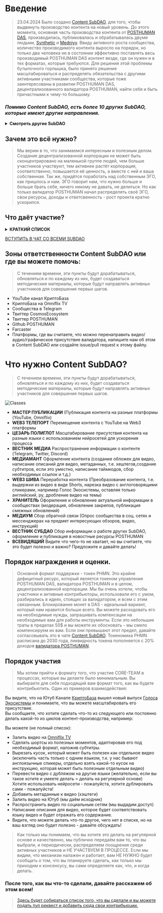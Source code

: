 # Введение
>23.04.2024 Было создано [Content SubDAO](https://daodao.zone/dao/juno1ujl7hlglktdll3g8d3sttw83vw969ncwl3npzfaj7qplgzhhu92qdfdte4), для того, чтобы выдвинуть производство контента на новый уровень. До этого момента, основная часть производства контента от [POSTHUMAN DAS](https://daodao.zone/dao/juno1h5ex5dn62arjwvwkh88r475dap8qppmmec4sgxzmtdn5tnmke3lqwpplgg/treasury), производилась, публиковалась и обрабатывалась двумя людьми, [Synthetic](https://github.com/SyntheticV) и [Medniyy](https://github.com/Medniyy). Ввиду активного роста сообщества, количество производимого контента выросло на порядок, но только два человека не в состоянии эффективно поставлять весь производимый POSTHUMAN DAS контент везде, где он нужен и в тех форматах, которые требуются. Для решения этой проблемы бутылочного горлышка, было принято решение масштабироваться и распределять обязательства с другими активными участниками сообщества, которые тоже заинтересованы в развитии POSTHUMAN DAS, децентрализованного валидатора POSTHUMAN, найти себя и быть причастными к чему-то большому. <br/> 

### **_Помимо Content SubDAO, есть более 10 других SubDAO, которые имеют другие направления._** <br/>
**<details><summary>Смотреть другие SubDAO</summary>**

![Скриншот 07-06-2024 112458](https://github.com/Validator-POSTHUMAN/Content-SubDAO/assets/92199696/6359047f-1b4c-4af8-8be3-86bacbd4b352)
![image](https://github.com/Validator-POSTHUMAN/Content-SubDAO/assets/92199696/2ebeef2a-8e77-4d48-9f3e-cd37d67b4f08)
</details>

## Зачем это всё нужно? 

> Мы верим в то, что занимаемся интересным и полезным делом. Создание децентрализованной корпорации не может быть сконцентрировано на маленькой группе людей, чем больше участников участвуют, тем активнее растёт корпорация, соответственно, повышается её ценность, а вместе с ней и ваша собственная. Так же, придётся поработать над собственным ЭГО, как пришлось и нам. ЭГО говорит нам, что нужно больше и больше брать себе, ничего никому не давать, не делиться. Но как только валидатор POSTHUMAN начал распределять своё ЭГО, свои ресурсы, доходы и ответсвенность - рост проекта кратно ускорился. 

## Что даёт участие? 

**<details><summary>КРАТКИЙ СПИСОК</summary>**

> Каждый человек, выбирает всегда сам для себя. Чем он хочет заниматься, кем хочет быть. Если вы не выбираете, то это явный повод задуматься. Вот краткий список (совсем не полный, что вы можете получить от участия в различных SubDAO:

### Право на самоопределение. 

Никто не говорит вам кем быть. Если вам по душе заниматься творчеством - занимайтесь творчеством. Если вас впечатляют финансы - занимайтесь финансами. Если вы ищите себя - пробуйте разное, пока не найдёте то, что вам по душе. 

### Отсутствие осуждения.

Мы не делим людей на категории и группы, не вешаем на них ярлыки. Люди в интернете, земляне, для чего враждовать, если мы можем дружить?

### Дружелюбное и опытное сообщество.

В наших сообществах, мы культивируем культуру и уважение к другим участникам наших сообществ. Если вы только начинаете свой путь, мы вас поддержим и направим. Мы не будем делать всё за вас, но мы готовы делиться знанием и опытом. 

### Получение новых навыков и улучшение имеющихся. 

Создавая ценность - вы учитесь. Я всегда воспринимаю все свои действия как оплачиваемую стажировку, или курсы повышения квалификации, или же, как прокачку собственного персонажа. Хорошо обработали видео - повысили навыки Монтажёра. Хорошо сделали инфографику - повысили навыки Дизайнера. Хорошо перевели текст - повысили навыки Полиглота и т.д. 

### Вознаграждение. 

У POSTHUMAN DAS существуют ресурсы. Они находятся в его трежери. Эти ресурсы вернутся сторицей, если их распределять и поддерживать тех, кто поддерживает тебя. Мы всегда поддерживаем активных участников сообщества, которые приносят пользу POSTHUMAN DAS и валидатору POSTHUMAN. 
</details>

[ВСТУПИТЬ В ЧАТ СО ВСЕМИ SUBDAO](https://t.me/+yC2Ju8HFPqMxNzEy)

## Зоны ответственности Content SubDAO или где вы можете помочь:

> С течением времени, эти пункты будут дорабатываться, обновляться и по каждому из них, будет создаваться методические материалы, которые будут направлять активных участников для совершения первых шагов. 

- YouTube канал КриптоБаза 
- КриптоБаза на Omniflix TV
- Сообщества в Telegram
- Твиттер CosmosEcosystem
- Твиттер POSTHUMAN
- Github POSTHUMAN 
- Farcaster 
- Платформы, где вы считаете, что можно перенаправить видео/аудио/графическое присутствие валидатора, напишите нам об этом в Content SubDAO или создайте issue/pull request к этому файлу. 

# Что нужно Content SubDAO? 

> С течением времени, эти пункты будут дорабатываться, обновляться и по каждому из них, будет создаваться методические материалы, которые будут направлять активных участников для совершения первых шагов. 

![Classes](https://github.com/Validator-POSTHUMAN/Content-SubDAO/assets/92199696/689e833d-df31-409c-80c7-e138d8f264a5)

- **МАСТЕР ПУБЛИКАЦИИ** (Публикация контента на разные платформы (YouTube, Omniflix)
- **WEB3 ТЕЛЕПОРТ** Перемещение контента с YouTube на Web3 платформы
- **ЦЕЗАРЬ ПОЛИГЛОТ** Масштабирование присутствия контента на разные языки с использованием нейросетей для ускорения процесса
- **ВЕСТНИК МЕДИА** Распространение информации о контенте (Telegram, Twitter, Discord)
- **МЕДИАМАНТ** Оформление контента (создание обложек для видео, написание описаний для видео, метаданных, т.е. хештегов,создание субтитров, если это уместно, написание таймкодов, сбор необходимых ссылок и т.д.)
- **WEB3 ШИВА** Переработка контента (Преобразование контента, т.е. выдержки из видео в виде Shorts, нарезка видео с англоговорящими спикерами, например Голос Экосистемы, оставляя только английский, ру, дробление видео на темы)
- **ХРАНИТЕЛЬ** Оформление и обновление актуальной информации в сообществах (модерация, обновление закрепов, публикация смежных обновлений) 
- **МЕДИУМ** Сбор обратной связи (Опрос сообщества в соц. сетях и мессенджерах на предмет интересующих обзоров, видео, инструкций)
- **ВЕСТНИК СУБДАО** Сбор информации о работе других SubDAO, оформление и публикация в новостные ресурсы POSTHUMAN
- **ВСЕВИДЯЩИЙ** Видите что чего-то не хватает, но вы считаете, что это будет полезно и важно? Предложите и давайте делать!

## Порядок награждения и оценки. 

> Основной формат поддержки - токен PHMN. Это крайне дефицитный ресурс, который является токеном управления POSTHUMAN DAS, валидатора POSTHUMAN и в целом, децентрализованной корпорации. Мы бы очень хотели, чтобы участники и активные контрибьюторы, использовали его с умом, разбирались в идеях, стоящих за валидатором, и всем с этим связанным. Блокирование монет в DAS - идеальный вариант, который нам нравится больше всего. Вы можете расходовать его на необходимые нужды, запрашивать компенсации на необходимые вам для работы инструменты. Если это небольшие траты в пределах 50$ и вы можете их обосновать - мы смело компенсируем их вам. Если они превышают этот предел, давайте согласовывать это в чате [Content SubDAO](https://t.me/+yC2Ju8HFPqMxNzEy). Токеномика PHMN расписана до 2030 года, ликвидность токена пополняется с 20% доходов [валидатора POSTHUMAN](https://posthuman.digital/).

## Порядок участия

> Мы хотим прийти к формату того, что участие CORE-TEAM в процессах, которые вы делаете было минимальным. Вы выбираете для себя подходящий вам формат того, как вы будете контрибьютить. Один из примеров взаимодействия:

Вы видите, что на Ютуб Канале [КриптоБаза](https://www.youtube.com/channel/UCT8g3Ki-EO0UHhP2DFPXi2A) вышел новый выпуск [Голоса Экосистемы](https://www.youtube.com/watch?v=JZ5Flip26ao) и понимаете, что вы можете масштабировать его присутствие. <br/> Вы сообщаете, что хотите сделать что-то из следующего или постоянно делать какой-то из циклов контент-производства, например:

Вы можете (не полный список): 
- Залить видео на [Omniflix TV](https://omniflix.tv/) 
- Сделать шортсы из полезных моментов, адаптировав его под необходимый формат, наложив субтитры.
- Вырезать кусок, который может быть полезен как отдельное видео (исключить часть только с одним языком, т.к. у нас бывают англоязычные спикеры, отдельно взять какой-то кусок на инструкцию, которая может быть полезным отдельным видео)
- Перевести видео с дубляжом на другие языки (желательно, если вы такое хотите и умеете делать = делать на регулярной основе) Хотите использовать нейросети - пожалуйста, хотите дублировать сами - пожалуйста! 
- Добавить метаданные к видео (хэштеги)
- Залить видео на Ютуб (мы даём исходник)
- Распространить видео по социальным сетям (мы выдадим доступ)
- Написание описания для видео, которое будет соответствовать языку видео и будет отражать его содержание.
- Видите, что можете делать что-то другое, чего нет в списке, но на ваш взгляд оно будет полезно - давайте обсуждать! 

> Как только мы понимаем, что вы хотите это делать на регулярной основе и качественно, мы публично передаём вам то, что вы выбрали, и периодически, распределяем поощрения среди активных участников и НЕ УЧАСТВУЕМ В ПРОЦЕССЕ. Если мы видим, что механизм налажен и работает, вам НЕ НУЖНО будет сообщать о том, что вы планируете сделать, как только мы приходим к консенсусу, вы сами определяете как, что, и когда делать.

### **После того, как вы что-то сделали, давайте расскажем об этом всем!**<br/>
> [Здесь будет собираться список того, что вы сделали и вы можете подать пул реквест и добавить сюда свои контрибьюции.](https://github.com/Validator-POSTHUMAN/Content-SubDAO/blob/main/Community%20contributions.md)
